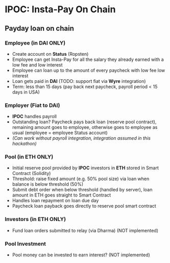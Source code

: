# IPOC: Insta-Pay On Chain

## Payday loan on chain

### Employee (in DAI ONLY)
- Create account on **Status** (Ropsten)
- Employee can get Insta-Pay for all the salary they already earned with a low fee and low interest
- Employee can loan up to the amount of every paycheck with low fee low interest
- Loan gets paid in **DAI** (TODO: support fiat via **Wyre** integration)
- Term: less than 15 days (pay back next paycheck, payroll period < 15 days in USA)

### Employer (Fiat to DAI)
- **IPOC** handles payroll
- Outstanding loan? Paycheck pays back loan (reserve pool contract), remaining amount goes to employee, otherwise goes to employee as usual (employee = employee Status account)
- *(Can work without payroll integration, integration assumed in this hackathon)*

### Pool (in ETH ONLY)
- Initial reserve pool provided by **IPOC** investors in **ETH** stored in Smart Contract (Solidity)
- Threshold: raise fixed amount (e.g. 50% pool size) via loan when balance is below threshold (50%)
- Submit debt order when below threshold (handled by server), loan amount in ETH goes straight to Smart Contract
- Handles loan repayment on loan due day
- Paycheck loan payback goes directly to reserve pool smart contract

### Investors (in ETH ONLY)
- Fund loan orders submitted to relay (via Dharma) (NOT implemented)

### Pool Investment
- Pool money can be invested to earn interest? (NOT implemented)
